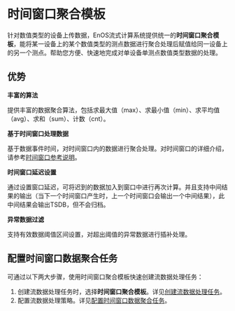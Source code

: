 # 时间窗口聚合模板

针对数值类型的设备上传数据，EnOS流式计算系统提供统一的**时间窗口聚合模板**，能将某一设备上的某个数值类型的测点数据进行聚合处理后赋值给同一设备上的另一个测点。帮助您方便、快速地完成对单设备单测点数值类型数据的处理。

## 优势

**丰富的算法**

提供丰富的数据聚合算法，包括求最大值（max）、求最小值（min）、求平均值（avg）、求和（sum）、计数（cnt）。

**基于时间窗口处理数据**

基于数据事件时间，对时间窗口内的数据进行聚合处理。对时间窗口的详细介绍，请参考[时间窗口参考说明](/docs/data-asset/zh_CN/2.0.9/reference/time_window.html)。

**时间窗口延迟设置**

通过设置窗口延迟，可将迟到的数据加入到窗口中进行再次计算。并且支持中间结果的输出（当下一个时间窗口产生时，上一个时间窗口会输出一个中间结果），此中间结果会输出TSDB，但不会归档。

**异常数据过滤**

支持有效数据阈值区间设置，对超出阈值的异常数据进行插补处理。


## 配置时间窗口数据聚合任务

可通过以下两大步骤，使用时间窗口聚合模板快速创建流数据处理任务：

1. 创建流数据处理任务时，选择**时间窗口聚合模板**。详见[创建流数据处理任务](/docs/data-asset/zh_CN/2.0.9/howto/stream/creating_job.html)。
2. 配置流数据处理策略。详见[配置时间窗口数据聚合任务](/docs/data-asset/zh_CN/2.0.9/howto/stream/configuring_ai_template.html)。
